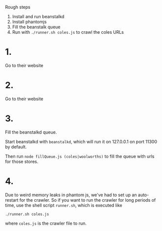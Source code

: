 Rough steps

1. Install and run beanstalkd
2. Install phantomjs
3. Fill the beanstalk queue
4. Run with `./runner.sh coles.js` to crawl the coles URLs

# 1.
Go to their website

# 2.
Go to their website

# 3.

Fill the beanstalkd queue.

Start beanstalkd with `beanstalkd`, which will run it on 127.0.0.1 on port 11300 by default.

Then run `node fillQueue.js (coles|woolworths)` to fill the queue with urls for those stores.

# 4.

Due to weird memory leaks in phantom js, we've had to set up an auto-restart for the crawler. So if you want to run the crawler for long periods of time, use the shell script `runner.sh`, which is executed like

    ./runner.sh coles.js

where `coles.js` is the crawler file to run.
